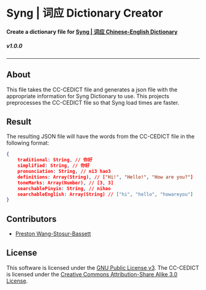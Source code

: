 # __Syng | 词应__ Dictionary Creator
#### Create a dictionary file for [Syng | 词应 Chinese-English Dictionary](http://syngdict.com)
##### v1.0.0
---

## __About__
This file takes the CC-CEDICT file and generates a json file with the appropriate information for Syng Dictionary to use. This projects preprocesses the CC-CEDICT file so that Syng load times are faster.

## __Result__
The resulting JSON file will have the words from the CC-CEDICT file in the following format:
```json
{
    traditional: String, // 你好
    simplified: String, // 你好
    pronunciation: String, // ni3 hao3
    definitions: Array(String), // ["Hi!", "Hello!", "How are you?"]
    toneMarks: Array(Number), // [3, 3]
    searchablePinyin: String, // nihao
    searchableEnglish: Array(String) // ["hi", "hello", "howareyou"]
}
```

## __Contributors__
- [Preston Wang-Stosur-Bassett](http://www.stosur.info)

## __License__
This software is licensed under the [GNU Public License v3](https://www.gnu.org/licenses/gpl-3.0.en.html).
The CC-CEDICT is licensed under the [Creative Commons Attribution-Share Alike 3.0 License](http://creativecommons.org/licenses/by-sa/3.0/).